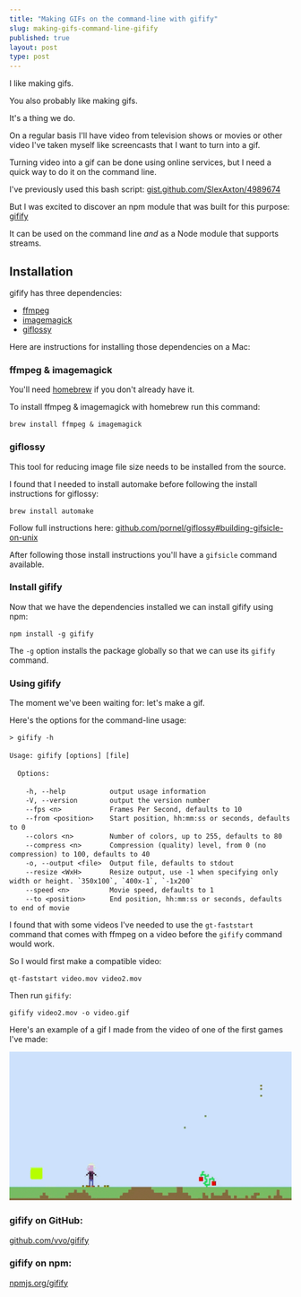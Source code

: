 ```yaml
---
title: "Making GIFs on the command-line with gifify"
slug: making-gifs-command-line-gifify
published: true
layout: post
type: post
---
```


I like making gifs.

You also probably like making gifs.

It's a thing we do.

On a regular basis I'll have video from television shows or movies or other video I've taken myself like screencasts that I want to turn into a gif.

Turning video into a gif can be done using online services, but I need a quick way to do it on the command line.

I've previously used this bash script: [gist.github.com/SlexAxton/4989674](https://gist.github.com/SlexAxton/4989674)

But I was excited to discover an npm module that was built for this purpose: [gifify](https://github.com/vvo/gifify)

It can be used on the command line _and_ as a Node module that supports streams.

## Installation

gifify has three dependencies:

- [ffmpeg](http://ffmpeg.org/)
- [imagemagick](http://www.imagemagick.org/)
- [giflossy](https://pornel.net/lossygif)

Here are instructions for installing those dependencies on a Mac:

### ffmpeg & imagemagick
You'll need [homebrew](http://brew.sh) if you don't already have it.

To install ffmpeg & imagemagick with homebrew run this command:

```
brew install ffmpeg & imagemagick
```

### giflossy

This tool for reducing image file size needs to be installed from the source.

I found that I needed to install automake before following the install instructions for giflossy:

```
brew install automake
```

Follow full instructions here: [github.com/pornel/giflossy#building-gifsicle-on-unix](https://github.com/pornel/giflossy#building-gifsicle-on-unix)

After following those install instructions you'll have a `gifsicle` command available.

### Install gifify

Now that we have the dependencies installed we can install gifify using npm:

```
npm install -g gifify
```

The `-g` option installs the package globally so that we can use its `gifify` command.

### Using gifify

The moment we've been waiting for: let's make a gif.

Here's the options for the command-line usage:

```
> gifify -h

Usage: gifify [options] [file]

  Options:

    -h, --help           output usage information
    -V, --version        output the version number
    --fps <n>            Frames Per Second, defaults to 10
    --from <position>    Start position, hh:mm:ss or seconds, defaults to 0
    --colors <n>         Number of colors, up to 255, defaults to 80
    --compress <n>       Compression (quality) level, from 0 (no compression) to 100, defaults to 40
    -o, --output <file>  Output file, defaults to stdout
    --resize <WxH>       Resize output, use -1 when specifying only width or height. `350x100`, `400x-1`, `-1x200`
    --speed <n>          Movie speed, defaults to 1
    --to <position>      End position, hh:mm:ss or seconds, defaults to end of movie
```

I found that with some videos I've needed to use the `gt-faststart` command that comes with ffmpeg on a video before the `gifify` command would work.

So I would first make a compatible video:

```
qt-faststart video.mov video2.mov
```

Then run `gifify`:

```
gifify video2.mov -o video.gif
```

Here's an example of a gif I made from the video of one of the first games I've made:

![jumpbud](/img/jumpbud.gif)

### gifify on GitHub: 

[github.com/vvo/gifify](https://github.com/vvo/gifify)

### gifify on npm: 

[npmjs.org/gifify](https://npmjs.org/gifify)